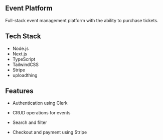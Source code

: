 ## Event Platform

Full-stack event management platform with the ability to purchase tickets.

## Tech Stack

- Node.js
- Next.js
- TypeScript
- TailwindCSS
- Stripe
- uploadthing

## Features

- Authentication using Clerk

- CRUD operations for events

- Search and filter

- Checkout and payment using Stripe